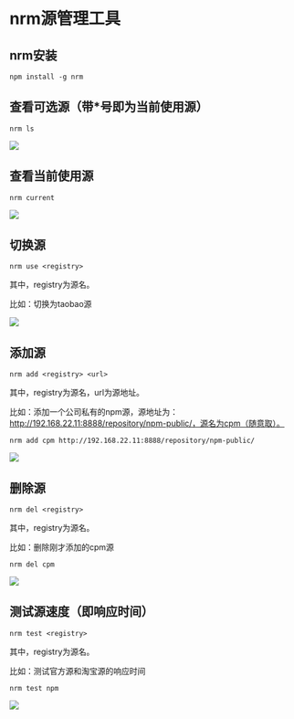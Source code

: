# nrm源管理工具

## nrm安装

```
npm install -g nrm
```
## 查看可选源（带*号即为当前使用源）

```
nrm ls
```
<a data-fancybox title="" href="http://blog.colastar.club:9527/static/images/nrmls.png">![](http://blog.colastar.club:9527/static/images/nrmls.png)</a>

## 查看当前使用源

```
nrm current
```
<a data-fancybox title="" href="http://blog.colastar.club:9527/static/images/nrmcurrent.png">![](http://blog.colastar.club:9527/static/images/nrmcurrent.png)</a>

## 切换源

```
nrm use <registry>
```
其中，registry为源名。

比如：切换为taobao源

<a data-fancybox title="" href="http://blog.colastar.club:9527/static/images/nrmuse.png">![](http://blog.colastar.club:9527/static/images/nrmuse.png)</a>

## 添加源

```
nrm add <registry> <url>
```
其中，registry为源名，url为源地址。

比如：添加一个公司私有的npm源，源地址为：http://192.168.22.11:8888/repository/npm-public/，源名为cpm（随意取）。

```
nrm add cpm http://192.168.22.11:8888/repository/npm-public/
```
<a data-fancybox title="" href="http://blog.colastar.club:9527/static/images/nrmadd.png">![](http://blog.colastar.club:9527/static/images/nrmadd.png)</a>
## 删除源

```
nrm del <registry>
```
其中，registry为源名。

比如：删除刚才添加的cpm源
```
nrm del cpm
```
<a data-fancybox title="" href="http://blog.colastar.club:9527/static/images/nrmdel.png">![](http://blog.colastar.club:9527/static/images/nrmdel.png)</a>

## 测试源速度（即响应时间）

```
nrm test <registry>
```

其中，registry为源名。

比如：测试官方源和淘宝源的响应时间

```
nrm test npm
```
<a data-fancybox title="" href="http://blog.colastar.club:9527/static/images/nrmtest.png">![](http://blog.colastar.club:9527/static/images/nrmtest.png)</a>



